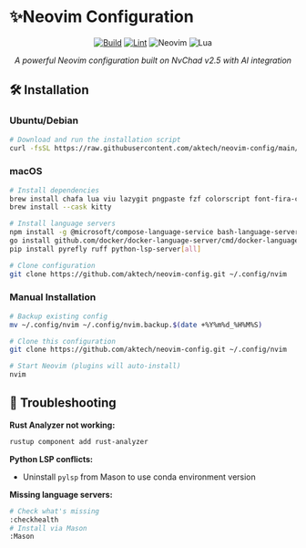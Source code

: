 # ✨Neovim Configuration

<div align="center">

[![Build](https://img.shields.io/github/actions/workflow/status/aktech/neovim-config/build.yml?style=for-the-badge&label=Build)](https://github.com/aktech/neovim-config/actions/workflows/build.yml) [![Lint](https://img.shields.io/github/actions/workflow/status/aktech/neovim-config/lint.yml?style=for-the-badge&label=Lint)](https://github.com/aktech/neovim-config/actions/workflows/lint.yml) ![Neovim](https://img.shields.io/badge/NeoVim-%2357A143.svg?&style=for-the-badge&logo=neovim&logoColor=white) ![Lua](https://img.shields.io/badge/lua-%232C2D72.svg?style=for-the-badge&logo=lua&logoColor=white)

*A powerful Neovim configuration built on NvChad v2.5 with AI integration*

</div>

## 🛠️ Installation

### Ubuntu/Debian
```bash
# Download and run the installation script
curl -fsSL https://raw.githubusercontent.com/aktech/neovim-config/main/install-ubuntu.sh | bash
```

### macOS
```bash
# Install dependencies
brew install chafa lua viu lazygit pngpaste fzf colorscript font-fira-code bash-language-server shellcheck
brew install --cask kitty

# Install language servers
npm install -g @microsoft/compose-language-service bash-language-server
go install github.com/docker/docker-language-server/cmd/docker-language-server@latest
pip install pyrefly ruff python-lsp-server[all]

# Clone configuration
git clone https://github.com/aktech/neovim-config.git ~/.config/nvim
```

### Manual Installation
```bash
# Backup existing config
mv ~/.config/nvim ~/.config/nvim.backup.$(date +%Y%m%d_%H%M%S)

# Clone this configuration
git clone https://github.com/aktech/neovim-config.git ~/.config/nvim

# Start Neovim (plugins will auto-install)
nvim
```

## 🔧 Troubleshooting

**Rust Analyzer not working:**
```bash
rustup component add rust-analyzer
```

**Python LSP conflicts:**
- Uninstall `pylsp` from Mason to use conda environment version

**Missing language servers:**
```bash
# Check what's missing
:checkhealth
# Install via Mason
:Mason
```

